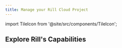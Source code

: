 ```yaml
---
title: Manage your Rill Cloud Project
---
```


import TileIcon from '@site/src/components/TileIcon';



## Explore Rill's Capabilities

<div className="tile-icon-grid">
    <TileIcon
    header="Organization Mangement"
    content="Connect to your data sources and start ingesting data into Rill for analysis."
    link="/reference/connectors"
    />
    <TileIcon
    header="Project Management"
    content="Transform and prepare your data with Rill's powerful ETL capabilities."
    link="/build/models"
    />
    <TileIcon
    header="User Group Management"
    content="Build a metrics layer to define key business metrics and KPIs."
    />
    <TileIcon
    header="User Management"
    content="Use Rill's interactive data exploration tools to discover insights."
    link="/explore/dashboard-101"
    />
    <TileIcon
    header="Dashboard Access Policies"
    content="Embed Rill dashboards into your applications and workflows."
    link="/integrate/embedding"
    />
    <TileIcon
    header="Roles and Permissions"
    content="Curious about what's new?"
    link="/notes"
    />
</div>